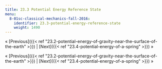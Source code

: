 ```yaml
---
title: 23.3 Potential Energy Reference State
menu:
  8-01sc-classical-mechanics-fall-2016:
    identifier: 23.3-potential-energy-reference-state
    weight: 1490
---
```

« [Previous]({{< ref "23.2-potential-energy-of-gravity-near-the-surface-of-the-earth" >}}) | [Next]({{< ref "23.4-potential-energy-of-a-spring" >}}) »

« [Previous]({{< ref "23.2-potential-energy-of-gravity-near-the-surface-of-the-earth" >}}) | [Next]({{< ref "23.4-potential-energy-of-a-spring" >}}) »